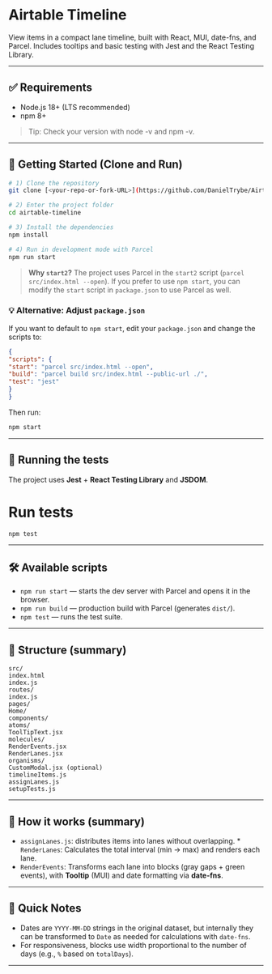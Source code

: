 # Airtable Timeline

View items in a compact lane timeline, built with React, MUI, date-fns, and Parcel. Includes tooltips and basic testing with Jest and the React Testing Library.

---

## ✅ Requirements

* Node.js 18+ (LTS recommended)
* npm 8+

> Tip: Check your version with node -v and npm -v.

---

## 🚀 Getting Started (Clone and Run)

```bash
# 1) Clone the repository
git clone [<your-repo-or-fork-URL>](https://github.com/DanielTrybe/Airtable-Engineering-test.git)

# 2) Enter the project folder
cd airtable-timeline

# 3) Install the dependencies
npm install

# 4) Run in development mode with Parcel
npm run start
```

> **Why `start2`?** The project uses Parcel in the `start2` script (`parcel src/index.html --open`). If you prefer to use `npm start`, you can modify the `start` script in `package.json` to use Parcel as well.

### 💡 Alternative: Adjust `package.json`

If you want to default to `npm start`, edit your `package.json` and change the scripts to:

```json
{
"scripts": {
"start": "parcel src/index.html --open",
"build": "parcel build src/index.html --public-url ./",
"test": "jest"
}
}
```

Then run:

```bash
npm start
```

---

## 🧪 Running the tests

The project uses **Jest** + **React Testing Library** and **JSDOM**.

# Run tests

```bash
npm test
```

---

## 🛠️ Available scripts

* `npm run start` — starts the dev server with Parcel and opens it in the browser.
* `npm run build` — production build with Parcel (generates `dist/`).
* `npm test` — runs the test suite.

---

## 📁 Structure (summary)

```
src/
index.html
index.js
routes/
index.js
pages/
Home/
components/
atoms/
ToolTipText.jsx
molecules/
RenderEvents.jsx
RenderLanes.jsx
organisms/
CustomModal.jsx (optional)
timelineItems.js
assignLanes.js
setupTests.js
```

---

## 🧩 How it works (summary)

* `assignLanes.js`: distributes items into lanes without overlapping. * `RenderLanes`: Calculates the total interval (min → max) and renders each lane.
* `RenderEvents`: Transforms each lane into blocks (gray gaps + green events), with **Tooltip** (MUI) and date formatting via **date-fns**.

---

## 📝 Quick Notes

* Dates are `YYYY-MM-DD` strings in the original dataset, but internally they can be transformed to `Date` as needed for calculations with `date-fns`.
* For responsiveness, blocks use width proportional to the number of days (e.g., `%` based on `totalDays`).

---
